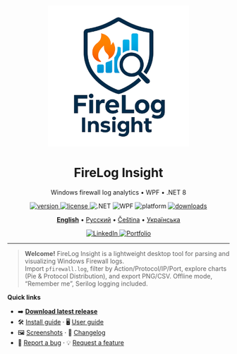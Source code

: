 <p align="center">
  <img src="docs/assets/logo.png" alt="FireLog Insight logo" width="320">
</p>

<h1 align="center">FireLog Insight</h1>

<p align="center">
  Windows firewall log analytics • WPF • .NET 8
</p>

<p align="center">
  <a href="https://github.com/<Rincodev>/<Firelog-Insight>/releases/latest">
    <img alt="version" src="https://img.shields.io/github/v/release/<owner>/<repo>?label=version">
  </a>
  <a href="LICENSE">
    <img alt="license" src="https://img.shields.io/badge/license-MIT-blue">
  </a>
  <img alt=".NET" src="https://img.shields.io/badge/.NET-8.0-512BD4">
  <img alt="WPF" src="https://img.shields.io/badge/WPF-Desktop-5C2D91">
  <img alt="platform" src="https://img.shields.io/badge/Windows-10%2F11-informational">
  <a href="https://github.com/<owner>/<repo>/releases">
    <img alt="downloads" src="https://img.shields.io/github/downloads/<owner>/<repo>/total?label=downloads">
  </a>
</p>

<p align="center">
  <a href="README.md"><b>English</b></a> •
  <a href="docs/ru/README.ru.md">Русский</a> •
  <a href="docs/cs/README.cs.md">Čeština</a> •
  <a href="docs/ua/README.ua.md">Українська</a>
</p>

<p align="center">
  <a href="https://www.linkedin.com/in/bohdan-yatsenko-880a4831b/" target="_blank">
    <img alt="LinkedIn" src="https://img.shields.io/badge/LinkedIn-follow-0A66C2?logo=linkedin&logoColor=white">
  </a>
  <a href="https://bohdan.admstore.cz/en/" target="_blank">
    <img alt="Portfolio" src="https://img.shields.io/badge/Portfolio-visit-111?logo=globe&logoColor=white">
  </a>
</p>

---

> **Welcome!** FireLog Insight is a lightweight desktop tool for parsing and visualizing Windows Firewall logs.  
> Import `pfirewall.log`, filter by Action/Protocol/IP/Port, explore charts (Pie & Protocol Distribution), and export PNG/CSV. Offline mode, “Remember me”, Serilog logging included.

**Quick links**
- ➡️ **[Download latest release](https://github.com/<owner>/<repo>/releases/latest)**
- 🛠️ [Install guide](docs/INSTALL.md) · 🖥️ [User guide](docs/USER_GUIDE.md)
- 🖼️ [Screenshots](docs/screenshots/README.md) · 📝 [Changelog](CHANGELOG.md)
- 🐞 [Report a bug](https://github.com/<owner>/<repo>/issues/new?template=bug_report.md) · 💡 [Request a feature](https://github.com/<owner>/<repo>/issues/new?template=feature_request.md)
